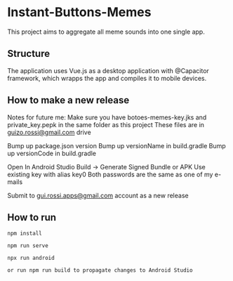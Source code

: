 # Instant-Buttons-Memes
This project aims to aggregate all meme sounds into one single app.

## Structure
The application uses Vue.js as a desktop application with @Capacitor framework, which wrapps the app and compiles it to mobile devices.

## How to make a new release
Notes for future me:
Make sure you have botoes-memes-key.jks and private_key.pepk in the same folder as this project
These files are in guizo.rossi@gmail.com drive

Bump up package.json version
Bump up versionName in build.gradle
Bump up versionCode in build.gradle

Open In Android Studio
Build -> Generate Signed Bundle or APK
Use existing key with alias key0
Both passwords are the same as one of my e-mails

Submit to gui.rossi.apps@gmail.com account as a new release

## How to run
```
npm install

npm run serve

npx run android

or run npm run build to propagate changes to Android Studio
```
